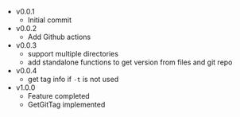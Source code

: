 - v0.0.1
  - Initial commit
- v0.0.2
  - Add Github actions
- v0.0.3
  - support multiple directories
  - add standalone functions to get version from files and git repo
- v0.0.4
  - get tag info if `-t` is not used
- v1.0.0
  - Feature completed
  - GetGitTag implemented
